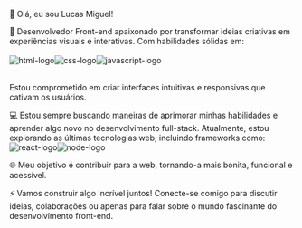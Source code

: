 👋 Olá, eu sou Lucas Miguel!

🚀 Desenvolvedor Front-end apaixonado por transformar ideias criativas em experiências visuais e interativas. Com habilidades sólidas em:<br><br>
<img src="https://img.shields.io/badge/HTML5-E34F26?style=for-the-badge&logo=html5&logoColor=white" alt="html-logo"><img src="https://img.shields.io/badge/CSS3-1572B6?style=for-the-badge&logo=css3&logoColor=white" alt="css-logo"><img src="https://img.shields.io/badge/JavaScript-F7DF1E?style=for-the-badge&logo=javascript&logoColor=black" alt="javascript-logo"> 

<br>Estou comprometido em criar interfaces intuitivas e responsivas que cativam os usuários.

💻 Estou sempre buscando maneiras de aprimorar minhas habilidades e aprender algo novo no desenvolvimento full-stack. Atualmente, estou explorando as últimas tecnologias web, incluindo frameworks como: <br>
<img src="https://img.shields.io/badge/React-20232A?style=for-the-badge&logo=react&logoColor=61DAFB" alt="react-logo"><img src="https://img.shields.io/badge/Node.js-43853D?style=for-the-badge&logo=node.js&logoColor=white" alt="node-logo">

🌐 Meu objetivo é contribuir para a web, tornando-a mais bonita, funcional e acessível.

⚡ Vamos construir algo incrível juntos! Conecte-se comigo para discutir ideias, colaborações ou apenas para falar sobre o mundo fascinante do desenvolvimento front-end.
